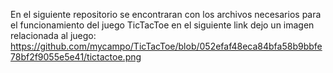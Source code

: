 En el siguiente repositorio se encontraran con los archivos necesarios para el funcionamiento del juego TicTacToe 
en el siguiente link dejo un imagen relacionada al juego: https://github.com/mycampo/TicTacToe/blob/052efaf48eca84bfa58b9bbfe78bf2f9055e5e41/tictactoe.png
